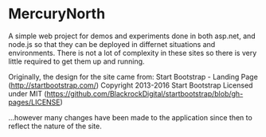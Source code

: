# MercuryNorth
A simple web project for demos and experiments done in both asp.net, and node.js so that they can be deployed in differnet situations and environments. There is not a lot of complexity in these sites so there is very little required to get them up and running.

Originally, the design for the site came from:
 Start Bootstrap - Landing Page (http://startbootstrap.com/)
 Copyright 2013-2016 Start Bootstrap
 Licensed under MIT (https://github.com/BlackrockDigital/startbootstrap/blob/gh-pages/LICENSE)

...however many changes have been made to the application since then to reflect the nature of the site.